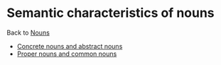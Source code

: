 # Semantic characteristics of nouns

Back to [Nouns](../)

- [Concrete nouns and abstract nouns](concrete-nouns-and-abstract-nouns.md)
- [Proper nouns and common nouns](proper-nouns-and-common-nouns.md)
